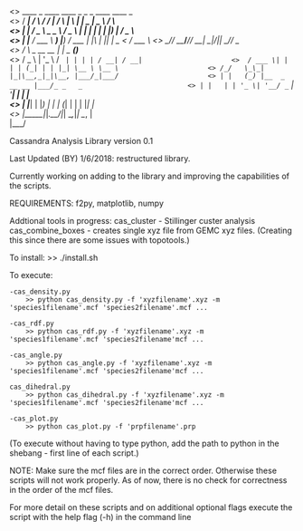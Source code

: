 <>   ____    _    ____ ____    _    _   _ ____  ____      _    
<>  / ___|  / \  / ___/ ___|  / \  | \ | |  _ \|  _ \    / \   
<> | |     / _ \ \___ \___ \ / _ \ |  \| | | | | |_) |  / _ \  
<> | |___ / ___ \ ___) |__) / ___ \| |\  | |_| |  _ <  / ___ \ 
<>  \____/_/   \_\____/____/_/   \_\_| \_|____/|_| \_\/_/   \_\
<>    / \   _ __   __ _| |_   _ ___(_)___                      
<>   / _ \ | '_ \ / _` | | | | / __| / __|                     
<>  / ___ \| | | | (_| | | |_| \__ \ \__ \                     
<> /_/   \_\_| |_|\__,_|_|\__, |___/_|___/                     
<> | |   (_) |__  _ __ __ |___/_ _   _                         
<> | |   | | '_ \| '__/ _` | '__| | | |                        
<> | |___| | |_) | | | (_| | |  | |_| |                        
<> |_____|_|_.__/|_|  \__,_|_|   \__, |                        
                               |___/             

Cassandra Analysis Library
version 0.1

Last Updated (BY) 1/6/2018: restructured library.

Currently working on adding to the library and improving the capabilities of the scripts.

REQUIREMENTS: f2py, matplotlib, numpy

Addtional tools in progress:
	cas_cluster - Stillinger custer analysis
	cas_combine_boxes - creates single xyz file from GEMC xyz files. 
		(Creating this since there are some issues with topotools.)

To install:
	>> ./install.sh



To execute:

	-cas_density.py
		>> python cas_density.py -f 'xyzfilename'.xyz -m 'species1filename'.mcf 'species2filename'.mcf ... 

	-cas_rdf.py
		>> python cas_rdf.py -f 'xyzfilename'.xyz -m 'species1filename'.mcf 'species2filename'mcf ...

	-cas_angle.py
		>> python cas_angle.py -f 'xyzfilename'.xyz -m 'species1filename'.mcf 'species2filename'mcf ...
	
	cas_dihedral.py
		>> python cas_dihedral.py -f 'xyzfilename'.xyz -m 'species1filename'.mcf 'species2filename'mcf ...

	-cas_plot.py
		>> python cas_plot.py -f 'prpfilename'.prp


(To execute without having to type python, add the path to python in the shebang - first line
of each script.)


NOTE: Make sure the mcf files are in the correct order. Otherwise these scripts will not
work properly. As of now, there is no check for correctness in the order of the mcf files.

For more detail on these scripts and on additional optional flags execute the script with the
help flag (-h) in the command line
